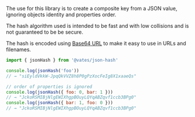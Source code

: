 The use for this library is to create a composite key from a JSON value, ignoring objects identity and properties order.

The hash algorithm used is intended to be fast and with low collisions and is not guaranteed to be be secure.

The hash is encoded using [Base64 URL](https://en.wikipedia.org/wiki/Base64#URL_applications) to make it easy to use in URLs and filenames.

```js
import { jsonHash } from '@vates/json-hash'

console.log(jsonHash('foo'))
// → "siEyldVkkW-JpqQkVVZ8h8P0gPzXocFeIg8X1xaaeQs"

// order of properties is ignored
console.log(jsonHash({ foo: 0, bar: 1 }))
// → "JckoRSMIBjNlgEWIXhgpBOuyLQYqABZqvf1ccb3BPg0"
console.log(jsonHash({ bar: 1, foo: 0 }))
// → "JckoRSMIBjNlgEWIXhgpBOuyLQYqABZqvf1ccb3BPg0"
```
